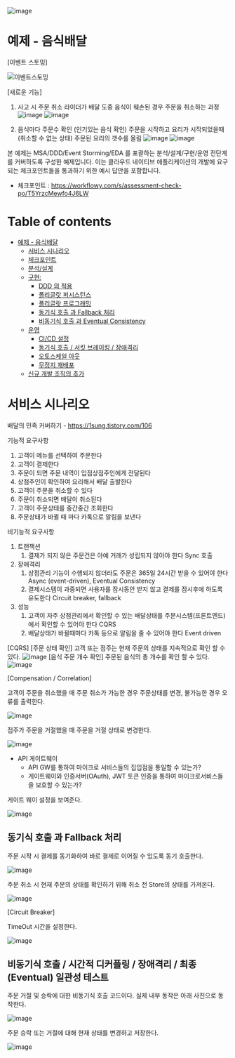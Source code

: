 ![image](https://user-images.githubusercontent.com/487999/79708354-29074a80-82fa-11ea-80df-0db3962fb453.png)

# 예제 - 음식배달
[이벤트 스토밍]

![이벤트스토밍](https://user-images.githubusercontent.com/16378278/203219614-1060fe60-263d-4fba-9f55-d2a6b88bf1ac.PNG)


[새로운 기능]
1. 사고 시 주문 취소
라이더가 배달 도중 음식이 훼손된 경우 주문을 취소하는 과정
![image](https://user-images.githubusercontent.com/16378278/203236196-a879274d-e011-4fc3-867e-44efffacd210.png)
![image](https://user-images.githubusercontent.com/16378278/203236234-e3100a21-e1f3-4bfb-a53f-081ad77f0201.png)

2. 음식마다 주문수 확인 (인기있는 음식 확인)
주문을 시작하고 요리가 시작되었을때(취소할 수 없는 상태) 주문된 요리의 갯수를 올림
![image](https://user-images.githubusercontent.com/16378278/203236477-fca3bc57-c77b-4dac-810c-d57b1ed8a76c.png)
![image](https://user-images.githubusercontent.com/16378278/203236506-4b7d5e23-96b9-4637-b057-61b60587ebeb.png)

 


본 예제는 MSA/DDD/Event Storming/EDA 를 포괄하는 분석/설계/구현/운영 전단계를 커버하도록 구성한 예제입니다.
이는 클라우드 네이티브 애플리케이션의 개발에 요구되는 체크포인트들을 통과하기 위한 예시 답안을 포함합니다.
- 체크포인트 : https://workflowy.com/s/assessment-check-po/T5YrzcMewfo4J6LW

# Table of contents

- [예제 - 음식배달](#---)
  - [서비스 시나리오](#서비스-시나리오)
  - [체크포인트](#체크포인트)
  - [분석/설계](#분석설계)
  - [구현:](#구현-)
    - [DDD 의 적용](#ddd-의-적용)
    - [폴리글랏 퍼시스턴스](#폴리글랏-퍼시스턴스)
    - [폴리글랏 프로그래밍](#폴리글랏-프로그래밍)
    - [동기식 호출 과 Fallback 처리](#동기식-호출-과-Fallback-처리)
    - [비동기식 호출 과 Eventual Consistency](#비동기식-호출-과-Eventual-Consistency)
  - [운영](#운영)
    - [CI/CD 설정](#cicd설정)
    - [동기식 호출 / 서킷 브레이킹 / 장애격리](#동기식-호출-서킷-브레이킹-장애격리)
    - [오토스케일 아웃](#오토스케일-아웃)
    - [무정지 재배포](#무정지-재배포)
  - [신규 개발 조직의 추가](#신규-개발-조직의-추가)

# 서비스 시나리오

배달의 민족 커버하기 - https://1sung.tistory.com/106

기능적 요구사항
1. 고객이 메뉴를 선택하여 주문한다
1. 고객이 결제한다
1. 주문이 되면 주문 내역이 입점상점주인에게 전달된다
1. 상점주인이 확인하여 요리해서 배달 출발한다
1. 고객이 주문을 취소할 수 있다
1. 주문이 취소되면 배달이 취소된다
1. 고객이 주문상태를 중간중간 조회한다
1. 주문상태가 바뀔 때 마다 카톡으로 알림을 보낸다


비기능적 요구사항
1. 트랜잭션
    1. 결제가 되지 않은 주문건은 아예 거래가 성립되지 않아야 한다  Sync 호출 
1. 장애격리
    1. 상점관리 기능이 수행되지 않더라도 주문은 365일 24시간 받을 수 있어야 한다  Async (event-driven), Eventual Consistency
    1. 결제시스템이 과중되면 사용자를 잠시동안 받지 않고 결제를 잠시후에 하도록 유도한다  Circuit breaker, fallback
1. 성능
    1. 고객이 자주 상점관리에서 확인할 수 있는 배달상태를 주문시스템(프론트엔드)에서 확인할 수 있어야 한다  CQRS
    1. 배달상태가 바뀔때마다 카톡 등으로 알림을 줄 수 있어야 한다  Event driven

[CQRS]
[주문 상태 확인]
고객 또는 점주는 현재 주문의 상태를 지속적으로 확인 할 수 있다.
![image](https://user-images.githubusercontent.com/16378278/203234918-0c5d4411-e52c-49cf-9f77-7e6586f126ea.png)
[음식 주문 개수 확인]
주문된 음식의 총 개수를 확인 할 수 있다.
![image](https://user-images.githubusercontent.com/16378278/203235591-9dc332ed-79d2-4e65-a6dc-7f71d0b9672a.png)


[Compensation / Correlation]

고객이 주문을 취소했을 때 주문 취소가 가능한 경우 주문상태를 변경, 불가능한 경우 오류를 출력한다.

![image](https://user-images.githubusercontent.com/16378278/203238149-d36c67de-fcab-4b2f-95dc-e8271b2207df.png)


점주가 주문을 거절했을 때 주문을 거절 상태로 변경한다. 

![image](https://user-images.githubusercontent.com/16378278/203236917-3ec5c11c-284a-49ed-aa1e-9a66f8a41fb2.png)


  - API 게이트웨이
    - API GW를 통하여 마이크로 서비스들의 집입점을 통일할 수 있는가?
    - 게이트웨이와 인증서버(OAuth), JWT 토큰 인증을 통하여 마이크로서비스들을 보호할 수 있는가?

게이트 웨이 설정을 보여준다.

![image](https://user-images.githubusercontent.com/16378278/203221326-7ffc559c-552c-413e-a1f6-208d6a93c872.png)



## 동기식 호출 과 Fallback 처리

주문 시작 시 결제를 동기화하여 바로 결제로 이어질 수 있도록 동기 호출한다.

![image](https://user-images.githubusercontent.com/16378278/203220623-0cfa23cb-ac21-4e4c-af18-158d2778807d.png)


주문 취소 시 현재 주문의 상태를 확인하기 위해 취소 전 Store의 상태를 가져온다.

![image](https://user-images.githubusercontent.com/16378278/203219984-0551c536-4884-48e1-8c5b-be3f3679b1b0.png)


[Circuit Breaker]

TimeOut 시간을 설정한다.

![image](https://user-images.githubusercontent.com/16378278/203221063-35d97281-5838-4d8e-aaab-4cc46359fccc.png)







## 비동기식 호출 / 시간적 디커플링 / 장애격리 / 최종 (Eventual) 일관성 테스트

주문 거절 및 승락에 대한 비동기식 호출 코드이다. 실제 내부 동작은 아래 사진으로 동작한다.

![image](https://user-images.githubusercontent.com/16378278/203220353-e5dba4ac-0a96-44b0-9255-5c244d9c1a85.png)

주문 승락 또는 거절에 대해 현재 상태를 변경하고 저장한다.

![image](https://user-images.githubusercontent.com/16378278/203220472-e7c86bde-147b-4ae8-a6db-4b36d7df5958.png)





